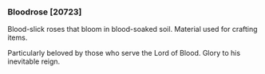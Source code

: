 ### Bloodrose [20723]

Blood-slick roses that bloom in blood-soaked soil. Material used for crafting items.

Particularly beloved by those who serve the Lord of Blood. Glory to his inevitable reign.